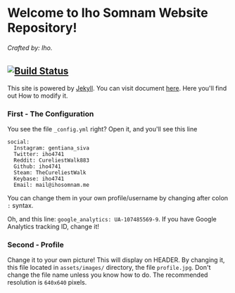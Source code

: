 # Welcome to Iho Somnam Website Repository!
###### Crafted by: Iho.
[![Build Status](https://travis-ci.com/iho4741/jekyll-web-w3.svg?token=dzmyptNDsvqSxdwzfRTC&branch=master)](https://travis-ci.com/iho4741/jekyll-web-w3)
---
This site is powered by [Jekyll](https://jekyllrb.com). You can visit document [here](https://jekyllrb.com/docs/home/). Here you'll find out How to modify it.

### First - The Configuration

You see the file `_config.yml` right? Open it, and you'll see this line
```
social:
  Instagram: gentiana_siva
  Twitter: iho4741
  Reddit: CureliestWalk883
  Github: iho4741
  Steam: TheCureliestWalk
  Keybase: iho4741
  Email: mail@ihosomnam.me

```
You can change them in your own profile/username by changing after colon `:` syntax.

Oh, and this line: `google_analytics: UA-107485569-9`. If you have Google Analytics tracking ID, change it!

### Second - Profile

Change it to your own picture! This will display on HEADER. By changing it, this file located in `assets/images/` directory, the file `profile.jpg`. Don't change the file name unless you know how to do. The recommended resolution is `640x640` pixels.
